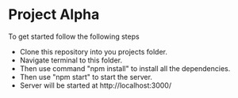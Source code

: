 # Project Alpha
To get started follow the following steps
- Clone this repository into you projects folder.
- Navigate terminal to this folder.
- Then use command "npm install" to install all the dependencies.
- Then use "npm start" to start the server.
- Server will be started at http://localhost:3000/